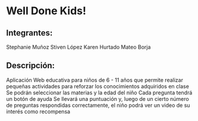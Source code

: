 # Well Done Kids!

## Integrantes:
Stephanie Muñoz
Stiven López
Karen Hurtado
Mateo Borja

## Descripción:
Aplicación Web educativa para niños de 6 - 11 años que permite realizar pequeñas actividades para reforzar los conocimientos adquiridos en clase 
Se podrán seleccionar las materias y la edad del niño
Cada pregunta tendrá un botón de ayuda
Se llevará una puntuación y, luego de un cierto número de preguntas respondidas correctamente, el niño podrá ver un video de su interés como recompensa
